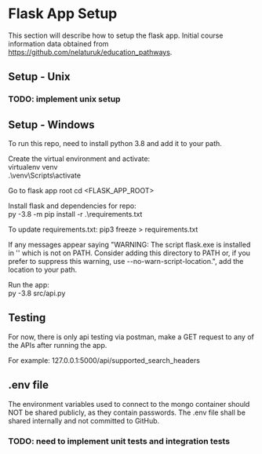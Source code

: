 # Flask App Setup

This section will describe how to setup the flask app.
Initial course information data obtained from https://github.com/nelaturuk/education_pathways.

## Setup - Unix
### TODO: implement unix setup

## Setup - Windows
To run this repo, need to install python 3.8 and add it to your path.  

Create the virtual environment and activate:   
virtualenv venv  
.\venv\Scripts\activate  

Go to flask app root
cd <FLASK_APP_ROOT>  

Install flask and dependencies for repo:  
py -3.8 -m pip install -r .\requirements.txt  

To update requirements.txt:
pip3 freeze > requirements.txt 

If any messages appear saying "WARNING: The script flask.exe is installed in '<location>' which is not on PATH.
  Consider adding this directory to PATH or, if you prefer to suppress this warning, use --no-warn-script-location.", add the location to your path.  

Run the app:  
py -3.8 src/api.py

## Testing

For now, there is only api testing via postman, make a GET request to any of the APIs after running the app.

For example:
127.0.0.1:5000/api/supported_search_headers

## .env file
The environment variables used to connect to the mongo container should NOT be shared publicly, as they
contain passwords. The .env file shall be shared internally and not committed to GitHub.

### TODO: need to implement unit tests and integration tests